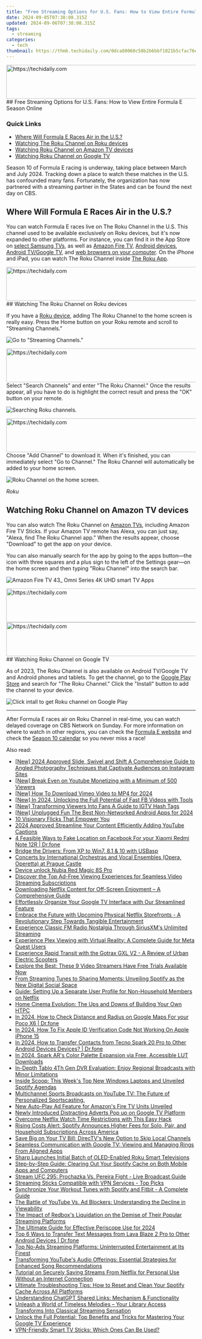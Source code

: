 ```yaml
---
title: "Free Streaming Options for U.S. Fans: How to View Entire Formula E Season Online"
date: 2024-09-05T07:38:08.315Z
updated: 2024-09-06T07:38:08.315Z
tags:
  - streaming
categories:
  - tech
thumbnail: https://thmb.techidaily.com/0dca80060c58b2b6bbf1021b5cfac76e3fa6cc6f30bafd7ebd2e3f93bc51e809.jpg
---
```


<!-- affiliate ads begin -->
<a href="https://aligracehair.sjv.io/c/5597632/2087253/19272" target="_top" id="2087253">
  <img src="//a.impactradius-go.com/display-ad/19272-2087253" border="0" alt="https://techidaily.com" width="728" height="90"/>
</a>
<img height="0" width="0" src="https://aligracehair.sjv.io/i/5597632/2087253/19272" style="position:absolute;visibility:hidden;" border="0" />
<!-- affiliate ads end -->
## Free Streaming Options for U.S. Fans: How to View Entire Formula E Season Online

### Quick Links

* [Where Will Formula E Races Air in the U.S.?](https://twitter-videos.techidaily.com/kickstart-your-twitch-streaming-journey-for-2024/)
* [Watching The Roku Channel on Roku devices](https://extra-approaches.techidaily.com/2024-approved-shooting-in-the-dark-elevating-iphone-photos-with-shadows/)
* [Watching Roku Channel on Amazon TV devices](https://eaxpv-info.techidaily.com/updated-how-to-loop-youtube-videos-on-tv-for-2024/)
* [Watching Roku Channel on Google TV](https://android-unlock.techidaily.com/unlock-vivo-t2-5g-phone-password-without-factory-reset-full-guide-here-by-drfone-android/)

 Season 10 of Formula E racing is underway, taking place between March and July 2024\. Tracking down a place to watch these matches in the U.S. has confounded many fans. Fortunately, the organization has now partnered with a streaming partner in the States and can be found the next day on CBS.

##  Where Will Formula E Races Air in the U.S.?

 You can watch Formula E races live on The Roku Channel in the U.S. This channel used to be available exclusively on Roku devices, but it's now expanded to other platforms. For instance, you can find it in the App Store on [select Samsung TVs](https://support.roku.com/article/360007223934#:~:text=Get%20The%20Roku%20Channel%20on,the%20Samsung%20support%20website.), as well as [Amazon Fire TV](https://www.amazon.com/Roku-The-Channel/dp/B089QXRRHD?tag=hotoge-20&ascsubtag=UUhtgUeUpU2002884&asc%5Frefurl=https%3A%2F%2Fwww.howtogeek.com%2Fhow-to-watch-every-formula-e-race-for-free-in-the-us%2F&asc%5Fcampaign=Evergreen), [Android devices](https://www.anrdoezrs.net/links/3607085/type/dlg/sid/UUhtgUeUpU2002884/https://play.google.com/store/apps/details?id=com.roku.web.trc&hl=en%5FUS&gl=US), [Android TV/Google TV](https://www.anrdoezrs.net/links/3607085/type/dlg/sid/UUhtgUeUpU2002884/https://play.google.com/store/apps/details?id=com.roku.web.trc&hl=en%5FUS&gl=US), and [web browsers on your computer](https://therokuchannel.roku.com/). On the iPhone and iPad, you can watch The Roku Channel inside [The Roku App](https://apps.apple.com/us/app/the-roku-app-official/id482066631).

<!-- affiliate ads begin -->
<a href="https://jalbum-affiliate-program.sjv.io/c/5597632/1584040/17916" target="_top" id="1584040">
  <img src="//a.impactradius-go.com/display-ad/17916-1584040" border="0" alt="https://techidaily.com" width="728" height="90"/>
</a>
<img height="0" width="0" src="https://jalbum-affiliate-program.sjv.io/i/5597632/1584040/17916" style="position:absolute;visibility:hidden;" border="0" />
<!-- affiliate ads end -->
##  Watching The Roku Channel on Roku devices

 If you have a [Roku device](https://win-able.techidaily.com/seamless-fixes-for-preventing-browser-hiccups-stabilize-chrome-in-windows-10/), adding The Roku Channel to the home screen is really easy. Press the Home button on your Roku remote and scroll to "Streaming Channels."

![Go to &quot;Streaming Channels.&quot;](https://static1.howtogeekimages.com/wordpress/wp-content/uploads/2022/07/2022_07_01-1_23-PM-Office-Lens.jpg) 

<!-- affiliate ads begin -->
<a href="https://appsumo.8odi.net/c/5597632/2068417/7443" target="_top" id="2068417">
  <img src="//a.impactradius-go.com/display-ad/7443-2068417" border="0" alt="https://techidaily.com" width="728" height="90"/>
</a>
<img height="0" width="0" src="https://appsumo.8odi.net/i/5597632/2068417/7443" style="position:absolute;visibility:hidden;" border="0" />
<!-- affiliate ads end -->
 Select "Search Channels" and enter "The Roku Channel." Once the results appear, all you have to do is highlight the correct result and press the "OK" button on your remote.

![Searching Roku channels.](https://static1.howtogeekimages.com/wordpress/wp-content/uploads/2024/04/2024-04-29_10-15-04.png) 

<!-- affiliate ads begin -->
<a href="https://appsumo.8odi.net/c/5597632/2030391/7443" target="_top" id="2030391">
  <img src="//a.impactradius-go.com/display-ad/7443-2030391" border="0" alt="https://techidaily.com" width="728" height="90"/>
</a>
<img height="0" width="0" src="https://appsumo.8odi.net/i/5597632/2030391/7443" style="position:absolute;visibility:hidden;" border="0" />
<!-- affiliate ads end -->
 Choose "Add Channel" to download it. When it's finished, you can immediately select "Go to Channel." The Roku Channel will automatically be added to your home screen.

![Roku Channel on the home screen.](https://static1.howtogeekimages.com/wordpress/wp-content/uploads/2022/06/2022-06-29_16-58-01.png) 

_Roku_

##  Watching Roku Channel on Amazon TV devices

 You can also watch The Roku Channel on [Amazon TVs](https://www.amazon.com/b?ie=UTF8&node=8521791011&tag=hotoge-20&hvadid=637498591906&hvpos=&hvnetw=g&hvrand=14569896926424810289&hvpone=&hvptwo=&hvqmt=e&hvdev=c&hvdvcmdl=&hvlocint=&hvlocphy=9061219&hvtargid=kwd-77578224763&ref=pd%5Fsl%5F9ap9qk1y0l%5Fe&gclid=CjwKCAjwoa2xBhACEiwA1sb1BM64D2vWP%5F03E4qXm69mgnoRJNFtCgWVJW3Z3z3wwMoeRkUTUcLLbxoCHOEQAvD%5FBwE&ascsubtag=UUhtgUeUpU2002884&asc%5Frefurl=https%3A%2F%2Fwww.howtogeek.com%2Fhow-to-watch-every-formula-e-race-for-free-in-the-us%2F&asc%5Fcampaign=Evergreen), including Amazon Fire TV Sticks. If your Amazon TV remote has Alexa, you can just say, "Alexa, find The Roku Channel app." When the results appear, choose "Download" to get the app on your device.

 You can also manually search for the app by going to the apps button—the icon with three squares and a plus sign to the left of the Settings gear—on the home screen and then typing "Roku Channel" into the search bar.

![Amazon Fire TV 43_ Omni Series 4K UHD smart TV Apps](https://static1.howtogeekimages.com/wordpress/wp-content/uploads/2024/04/amazon-fire-tv-43_-omni-series-4k-uhd-smart-tv-apps.jpg) 

<!-- affiliate ads begin -->
<a href="https://appsumo.8odi.net/c/5597632/2049370/7443" target="_top" id="2049370">
  <img src="//a.impactradius-go.com/display-ad/7443-2049370" border="0" alt="https://techidaily.com" width="728" height="90"/>
</a>
<img height="0" width="0" src="https://appsumo.8odi.net/i/5597632/2049370/7443" style="position:absolute;visibility:hidden;" border="0" />
<!-- affiliate ads end -->
<!-- affiliate ads begin -->
<a href="https://aligracehair.sjv.io/c/5597632/2047411/19272" target="_top" id="2047411">
  <img src="//a.impactradius-go.com/display-ad/19272-2047411" border="0" alt="https://techidaily.com" width="728" height="90"/>
</a>
<img height="0" width="0" src="https://aligracehair.sjv.io/i/5597632/2047411/19272" style="position:absolute;visibility:hidden;" border="0" />
<!-- affiliate ads end -->
##  Watching Roku Channel on Google TV

 As of 2023, The Roku Channel is also available on Android TV/Google TV and Android phones and tablets. To get the channel, go to the [Google Play Store](https://www.anrdoezrs.net/links/3607085/type/dlg/sid/UUhtgUeUpU2002884/https://play.google.com/store/apps/details?id=com.roku.web.trc&hl=en%5FUS%3Futm%5Fsource%3Dorganic%5Fsocial&utm%5Fmedium=rokublog) and search for "The Roku Channel." Click the "Install" button to add the channel to your device.

![Click intall to get Roku channel on Google Play](https://static1.howtogeekimages.com/wordpress/wp-content/uploads/2024/04/roku-channel-on-google-play.jpg) 

---

 After Formula E races air on Roku Channel in real-time, you can watch delayed coverage on CBS Network on Sunday. For more information on where to watch in other regions, you can check the [Formula E website](https://www.fiaformulae.com/en/ways-to-watch) and check the [Season 10 calendar](https://www.fiaformulae.com/en/calendar) so you never miss a race!

<ins class="adsbygoogle"
     style="display:block"
     data-ad-format="autorelaxed"
     data-ad-client="ca-pub-7571918770474297"
     data-ad-slot="1223367746"></ins>



<ins class="adsbygoogle"
     style="display:block"
     data-ad-client="ca-pub-7571918770474297"
     data-ad-slot="8358498916"
     data-ad-format="auto"
     data-full-width-responsive="true"></ins>

<span class="atpl-alsoreadstyle">Also read:</span>
<div><ul>
<li><a href="https://instagram-videos.techidaily.com/new-2024-approved-slide-swivel-and-shift-a-comprehensive-guide-to-angled-photography-techniques-that-captivate-audiences-on-instagram-sites/"><u>[New] 2024 Approved  Slide, Swivel and Shift  A Comprehensive Guide to Angled Photography Techniques that Captivate Audiences on Instagram Sites</u></a></li>
<li><a href="https://youtube-clips.techidaily.com/new-break-even-on-youtube-monetizing-with-a-minimum-of-500-viewers/"><u>[New] Break Even on Youtube  Monetizing with a Minimum of 500 Viewers</u></a></li>
<li><a href="https://vimeo-videos.techidaily.com/new-how-to-download-vimeo-video-to-mp4-for-2024/"><u>[New] How To Download Vimeo Video to MP4 for 2024</u></a></li>
<li><a href="https://fox-direct.techidaily.com/new-in-2024-unlocking-the-full-potential-of-fast-fb-videos-with-tools/"><u>[New] In 2024, Unlocking the Full Potential of Fast FB Videos with Tools</u></a></li>
<li><a href="https://instagram-clips.techidaily.com/new-transforming-viewers-into-fans-a-guide-to-igtv-hash-tags/"><u>[New] Transforming Viewers Into Fans  A Guide to IGTV Hash Tags</u></a></li>
<li><a href="https://video-capture.techidaily.com/new-unplugged-fun-the-best-non-networked-android-apps-for-2024/"><u>[New] Unplugged Fun  The Best Non-Networked Android Apps for 2024</u></a></li>
<li><a href="https://extra-lessons.techidaily.com/10-visionary-flicks-that-empower-you/"><u>10 Visionary Flicks That Empower You</u></a></li>
<li><a href="https://youtube-stream.techidaily.com/2024-approved-streamline-your-content-efficiently-adding-youtube-captions/"><u>2024 Approved  Streamline Your Content  Efficiently Adding YouTube Captions</u></a></li>
<li><a href="https://fix-guide.techidaily.com/4-feasible-ways-to-fake-location-on-facebook-for-your-xiaomi-redmi-note-12r-drfone-by-drfone-virtual-android/"><u>4 Feasible Ways to Fake Location on Facebook For your Xiaomi Redmi Note 12R | Dr.fone</u></a></li>
<li><a href="https://driver-install.techidaily.com/bridge-the-drivers-from-xp-to-win7-81-and-10-with-usbasp/"><u>Bridge the Drivers: From XP to Win7, 8.1 & 10 with USBasp</u></a></li>
<li><a href="https://technical-tips.techidaily.com/1722842383478-concerts-by-international-orchestras-and-vocal-ensembles-opera-operetta-at-prague-castle/"><u>Concerts by International Orchestras and Vocal Ensembles (Opera, Operetta) at Prague Castle</u></a></li>
<li><a href="https://phone-solutions.techidaily.com/device-unlock-nubia-red-magic-8s-pro-by-drfone-android-unlock-android-unlock/"><u>Device unlock  Nubia Red Magic 8S Pro</u></a></li>
<li><a href="https://media-tips.techidaily.com/discover-the-top-ad-free-viewing-experiences-for-seamless-video-streaming-subscriptions/"><u>Discover the Top Ad-Free Viewing Experiences for Seamless Video Streaming Subscriptions</u></a></li>
<li><a href="https://media-tips.techidaily.com/downloading-netflix-content-for-off-screen-enjoyment-a-comprehensive-guide/"><u>Downloading Netflix Content for Off-Screen Enjoyment – A Comprehensive Guide</u></a></li>
<li><a href="https://media-tips.techidaily.com/effortlessly-organize-your-google-tv-interface-with-our-streamlined-feature/"><u>Effortlessly Organize Your Google TV Interface with Our Streamlined Feature</u></a></li>
<li><a href="https://media-tips.techidaily.com/embrace-the-future-with-upcoming-physical-netflix-storefronts-a-revolutionary-step-towards-tangible-entertainment/"><u>Embrace the Future with Upcoming Physical Netflix Storefronts - A Revolutionary Step Towards Tangible Entertainment</u></a></li>
<li><a href="https://media-tips.techidaily.com/experience-classic-fm-radio-nostalgia-through-siriusxms-unlimited-streaming/"><u>Experience Classic FM Radio Nostalgia Through SiriusXM's Unlimited Streaming</u></a></li>
<li><a href="https://media-tips.techidaily.com/experience-plex-viewing-with-virtual-reality-a-complete-guide-for-meta-quest-users/"><u>Experience Plex Viewing with Virtual Reality: A Complete Guide for Meta Quest Users</u></a></li>
<li><a href="https://buynow-marvelous.techidaily.com/experience-rapid-transit-with-the-gotrax-gxl-v2-a-review-of-urban-electric-scooters/"><u>Experience Rapid Transit with the Gotrax GXL V2 - A Review of Urban Electric Scooters</u></a></li>
<li><a href="https://media-tips.techidaily.com/explore-the-best-these-9-video-streamers-have-free-trials-available-now/"><u>Explore the Best: These 9 Video Streamers Have Free Trials Available Now</u></a></li>
<li><a href="https://media-tips.techidaily.com/from-streaming-tunes-to-sharing-moments-unveiling-spotify-as-the-new-digital-social-space/"><u>From Streaming Tunes to Sharing Moments: Unveiling Spotify as the New Digital Social Space</u></a></li>
<li><a href="https://media-tips.techidaily.com/guide-setting-up-a-separate-user-profile-for-non-household-members-on-netflix/"><u>Guide: Setting Up a Separate User Profile for Non-Household Members on Netflix</u></a></li>
<li><a href="https://media-tips.techidaily.com/home-cinema-evolution-the-ups-and-downs-of-building-your-own-htpc/"><u>Home Cinema Evolution: The Ups and Downs of Building Your Own HTPC</u></a></li>
<li><a href="https://android-location-track.techidaily.com/in-2024-how-to-check-distance-and-radius-on-google-maps-for-your-poco-x6-drfone-by-drfone-virtual-android/"><u>In 2024, How to Check Distance and Radius on Google Maps For your Poco X6 | Dr.fone</u></a></li>
<li><a href="https://apple-account.techidaily.com/in-2024-how-to-fix-apple-id-verification-code-not-working-on-apple-iphone-15-by-drfone-ios/"><u>In 2024, How To Fix Apple ID Verification Code Not Working On Apple iPhone 15</u></a></li>
<li><a href="https://android-transfer.techidaily.com/in-2024-how-to-transfer-contacts-from-tecno-spark-20-pro-to-other-android-devices-devices-drfone-by-drfone-transfer-from-android-transfer-from-android/"><u>In 2024, How to Transfer Contacts from Tecno Spark 20 Pro to Other Android Devices Devices? | Dr.fone</u></a></li>
<li><a href="https://fox-info.techidaily.com/in-2024-spark-ars-color-palette-expansion-via-free-accessible-lut-downloads/"><u>In 2024, Spark AR's Color Palette Expansion via Free, Accessible LUT Downloads</u></a></li>
<li><a href="https://media-tips.techidaily.com/in-depth-tablo-4th-gen-dvr-evaluation-enjoy-regional-broadcasts-with-minor-limitations/"><u>In-Depth Tablo 4Th Gen DVR Evaluation: Enjoy Regional Broadcasts with Minor Limitations</u></a></li>
<li><a href="https://media-tips.techidaily.com/inside-scoop-this-weeks-top-new-windows-laptops-and-unveiled-spotify-agendas/"><u>Inside Scoop: This Week's Top New Windows Laptops and Unveiled Spotify Agendas</u></a></li>
<li><a href="https://media-tips.techidaily.com/multichannel-sports-broadcasts-on-youtube-tv-the-future-of-personalized-sportscasting/"><u>Multichannel Sports Broadcasts on YouTube TV: The Future of Personalized Sportscasting.</u></a></li>
<li><a href="https://media-tips.techidaily.com/new-auto-play-ad-feature-for-amazons-fire-tv-units-unveiled/"><u>New Auto-Play Ad Feature for Amazon's Fire TV Units Unveiled</u></a></li>
<li><a href="https://media-tips.techidaily.com/newly-introduced-distracting-adverts-pop-up-on-google-tv-platform/"><u>Newly Introduced Distracting Adverts Pop up on Google TV Platform</u></a></li>
<li><a href="https://media-tips.techidaily.com/overcome-netflix-watch-time-restrictions-with-this-easy-hack/"><u>Overcome Netflix Watch Time Restrictions with This Easy Hack</u></a></li>
<li><a href="https://media-tips.techidaily.com/rising-costs-alert-spotify-announces-higher-fees-for-solo-pair-and-household-subscriptions-across-america/"><u>Rising Costs Alert: Spotify Announces Higher Fees for Solo, Pair, and Household Subscriptions Across America</u></a></li>
<li><a href="https://media-tips.techidaily.com/save-big-on-your-tv-bill-directvs-new-option-to-skip-local-channels/"><u>Save Big on Your TV Bill: DirecTV's New Option to Skip Local Channels</u></a></li>
<li><a href="https://media-tips.techidaily.com/seamless-communication-with-google-tv-viewing-and-managing-rings-from-aligned-apps/"><u>Seamless Communication with Google TV: Viewing and Managing Rings From Aligned Apps</u></a></li>
<li><a href="https://media-tips.techidaily.com/sharp-launches-initial-batch-of-oled-enabled-roku-smart-televisions/"><u>Sharp Launches Initial Batch of OLED-Enabled Roku Smart Televisions</u></a></li>
<li><a href="https://media-tips.techidaily.com/step-by-step-guide-clearing-out-your-spotify-cache-on-both-mobile-apps-and-computers/"><u>Step-by-Step Guide: Clearing Out Your Spotify Cache on Both Mobile Apps and Computers</u></a></li>
<li><a href="https://media-tips.techidaily.com/stream-ufc-295-prochazka-vs-pereira-fight-live-broadcast-guide/"><u>Stream UFC 295: Prochazka Vs. Pereira Fight - Live Broadcast Guide</u></a></li>
<li><a href="https://media-tips.techidaily.com/streaming-sticks-compatible-with-vpn-services-top-picks/"><u>Streaming Sticks Compatible with VPN Services - Top Picks</u></a></li>
<li><a href="https://media-tips.techidaily.com/synchronize-your-workout-tunes-with-spotify-and-fitbit-a-complete-guide/"><u>Synchronize Your Workout Tunes with Spotify and Fitbit - A Complete Guide</u></a></li>
<li><a href="https://media-tips.techidaily.com/the-battle-of-youtube-vs-ad-blockers-understanding-the-decline-in-viewability/"><u>The Battle of YouTube Vs. Ad Blockers: Understanding the Decline in Viewability</u></a></li>
<li><a href="https://media-tips.techidaily.com/the-impact-of-redboxs-liquidation-on-the-demise-of-their-popular-streaming-platforms/"><u>The Impact of Redbox's Liquidation on the Demise of Their Popular Streaming Platforms</u></a></li>
<li><a href="https://some-skills.techidaily.com/the-ultimate-guide-for-effective-periscope-use-for-2024/"><u>The Ultimate Guide for Effective Periscope Use for 2024</u></a></li>
<li><a href="https://android-transfer.techidaily.com/top-6-ways-to-transfer-text-messages-from-lava-blaze-2-pro-to-other-android-devices-drfone-by-drfone-transfer-from-android-transfer-from-android/"><u>Top 6 Ways to Transfer Text Messages from Lava Blaze 2 Pro to Other Android Devices | Dr.fone</u></a></li>
<li><a href="https://media-tips.techidaily.com/top-no-ads-streaming-platforms-uninterrupted-entertainment-at-its-finest/"><u>Top No-Ads Streaming Platforms: Uninterrupted Entertainment at Its Finest</u></a></li>
<li><a href="https://media-tips.techidaily.com/transforming-youtubes-audio-offerings-essential-strategies-for-enhanced-song-recommendations/"><u>Transforming YouTube's Audio Offerings: Essential Strategies for Enhanced Song Recommendations</u></a></li>
<li><a href="https://media-tips.techidaily.com/tutorial-on-securely-saving-streams-from-netflix-for-personal-use-without-an-internet-connection/"><u>Tutorial on Securely Saving Streams From Netflix for Personal Use Without an Internet Connection</u></a></li>
<li><a href="https://media-tips.techidaily.com/ultimate-troubleshooting-tips-how-to-reset-and-clean-your-spotify-cache-across-all-platforms/"><u>Ultimate Troubleshooting Tips: How to Reset and Clean Your Spotify Cache Across All Platforms</u></a></li>
<li><a href="https://tech-haven.techidaily.com/understanding-chatgpt-shared-links-mechanism-and-functionality/"><u>Understanding ChatGPT Shared Links: Mechanism & Functionality</u></a></li>
<li><a href="https://media-tips.techidaily.com/unleash-a-world-of-timeless-melodies-your-library-access-transforms-into-classical-streaming-sensation/"><u>Unleash a World of Timeless Melodies – Your Library Access Transforms Into Classical Streaming Sensation</u></a></li>
<li><a href="https://media-tips.techidaily.com/unlock-the-full-potential-top-benefits-and-tricks-for-mastering-your-google-tv-experience/"><u>Unlock the Full Potential: Top Benefits and Tricks for Mastering Your Google TV Experience</u></a></li>
<li><a href="https://media-tips.techidaily.com/vpn-friendly-smart-tv-sticks-which-ones-can-be-used/"><u>VPN-Friendly Smart TV Sticks: Which Ones Can Be Used?</u></a></li>
</ul></div>

